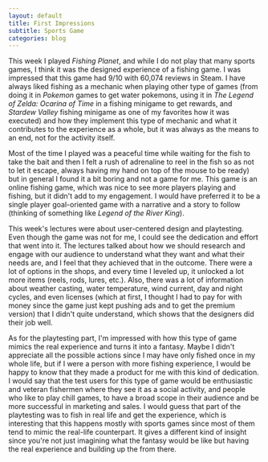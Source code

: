 ```yaml
---
layout: default
title: First Impressions
subtitle: Sports Game
categories: blog
---
```


This week I played *Fishing Planet*, and while I do not play that many sports games, I think it was the designed experience of a fishing game. I was impressed that this game had 9/10 with 60,074 reviews in Steam. I have always liked fishing as a mechanic when playing other type of games (from doing it in *Pokemon* games to get water pokemons, using it in *The Legend of Zelda: Ocarina of Time* in a fishing minigame to get rewards, and *Stardew Valley* fishing minigame as one of my favorites how it was executed) and how they implement this type of mechanic and what it contributes to the experience as a whole, but it was always as the means to an end, not for the activity itself.
 
Most of the time I played was a peaceful time while waiting for the fish to take the bait and then I felt a rush of adrenaline to reel in the fish so as not to let it escape, always having my hand on top of the mouse to be ready) but in general I found it a bit boring and not a game for me. This game is an online fishing game, which was nice to see more players playing and fishing, but it didn't add to my engagement. I would have preferred it to be a single player goal-oriented game with a narrative and a story to follow (thinking of something like *Legend of the River King*).
 
This week's lectures were about user-centered design and playtesting. Even though the game was not for me, I could see the dedication and effort that went into it. The lectures talked about how we should research and engage with our audience to understand what they want and what their needs are, and I feel that they achieved that in the outcome. There were a lot of options in the shops, and every time I leveled up, it unlocked a lot more items (reels, rods, lures, etc.). Also, there was a lot of information about weather casting, water temperature, wind current, day and night cycles, and even licenses (which at first, I thought I had to pay for with money since the game just kept pushing ads and to get the premium version) that I didn't quite understand, which shows that the designers did their job well.
 
As for the playtesting part, I'm impressed with how this type of game mimics the real experience and turns it into a fantasy. Maybe I didn't appreciate all the possible actions since I may have only fished once in my whole life, but if I were a person with more fishing experience, I would be happy to know that they made a product for me with this kind of dedication. I would say that the test users for this type of game would be enthusiastic and veteran fishermen where they see it as a social activity, and people who like to play chill games, to have a broad scope in their audience and be more successful in marketing and sales. I would guess that part of the playtesting was to fish in real life and get the experience, which is interesting that this happens mostly with sports games since most of them tend to mimic the real-life counterpart. It gives a different kind of insight since you're not just imagining what the fantasy would be like but having the real experience and building up the from there.
